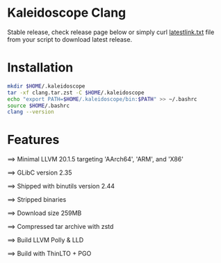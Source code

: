 # Kaleidoscope Clang

Stable release, check release page below or simply curl [latestlink.txt](https://raw.githubusercontent.com/PurrrsLitterbox/LLVM-stable/refs/heads/main/latestlink.txt) file from your script to download latest release.

# Installation

```bash
mkdir $HOME/.kaleidoscope
tar -xf clang.tar.zst -C $HOME/.kaleidoscope
echo "export PATH=$HOME/.kaleidoscope/bin:$PATH" >> ~/.bashrc
source $HOME/.bashrc
clang --version
``` 

# Features

==> Minimal LLVM 20.1.5 targeting 'AArch64', 'ARM', and 'X86'

==> GLibC version 2.35

==> Shipped with binutils version 2.44

==> Stripped binaries

==> Download size 259MB

==> Compressed tar archive with zstd

==> Build LLVM Polly & LLD

==> Build with ThinLTO + PGO
